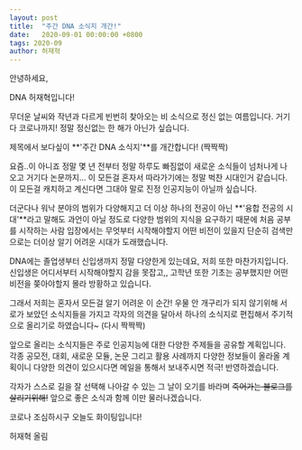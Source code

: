 ```yaml
---
layout: post
title:  "주간 DNA 소식지 개간!"
date:   2020-09-01 00:00:00 +0800
tags: 2020-09
author: 허재혁
---
```


안녕하세요, 

DNA 허재혁입니다! 

무더운 날씨와 작년과 다르게 빈번히 찾아오는 비 소식으로 정신 없는 여름입니다. 거기다 코로나까지! 정말 정신없는 한 해가 아닌가 싶습니다.

제목에서 보다싶이 **'주간 DNA 소식지'**를 개간합니다! (짝짝짝)

요즘..이 아니죠 정말 몇 년 전부터 정말 하루도 빠짐없이 새로운 소식들이 넘처나게 나오고 거기다 논문까지... 이 모든걸 혼자서 따라가기에는 정말 벅찬 시대인거 같습니다. 이 모든걸 캐치하고 계신다면 그대야 말로 진정 인공지능이 아닐까 싶습니다. 

더군다나 워낙 분야의 범위가 다양해지고 더 이상 하나의 전공이 아닌 **'융합 전공의 시대'**라고 말해도 과언이 아닐 정도로 다양한 범위의 지식을 요구하기 때문에 처음 공부를 시작하는 사람 입장에서는 무엇부터 시작해야할지 어떤 비전이 있을지 단순히 검색만으로는 더이상 알기 어려운 시대가 도래했습니다. 

DNA에는 졸업생부터 신입생까지 정말 다양한게 있는데요, 저희 또한 마찬가지입니다. 신입생은 어디서부터 시작해야할지 감을 못잡고,, 고학년 또한 기초는 공부했지만 어떤 비전을 쫒아야할지 몰라 방황하고 있습니다. 

그래서 저희는 혼자서 모든걸 알기 어려운 이 순간! 우물 안 개구리가 되지 않기위해 서로가 보았던 소식지들을 가지고 각자의 의견을 달아서 하나의 소식지로 편집해서 주기적으로 올리기로 하였습니다~ (다시 짝짝짝)

앞으로 올리는 소식지들은 주로 인공지능에 대한 다양한 주제들을 공유할 계획입니다. 각종 공모전, 대회, 새로운 모듈, 논문 그리고 활용 사례까지 다양한 정보들이 올라올 계획이니 다양한 의견이 있으시다면 메일을 통해서 보내주시면 적극! 반영하겠습니다.

각자가 스스로 길을 잘 선택해 나아갈 수 있는 그 날이 오기를 바라며 ~~죽어가는 블로그를 살리기위해!~~ 앞으로 좋은 소식과 함께 이만 물러나겠습니다. 

코로나 조심하시구 오늘도 화이팅입니다!

허재혁 올림